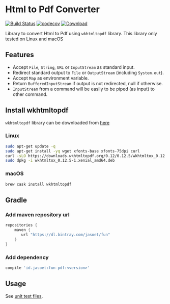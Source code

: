 # Html to Pdf Converter 

[![Build Status](https://travis-ci.org/jasoet/fun-pdf.svg?branch=master)](https://travis-ci.org/jasoet/fun-pdf)
[![codecov](https://codecov.io/gh/jasoet/fun-pdf/branch/master/graph/badge.svg)](https://codecov.io/gh/jasoet/fun-pdf)
[![Download](https://api.bintray.com/packages/jasoet/fun/fun-pdf/images/download.svg) ](https://bintray.com/jasoet/fun/fun-pdf/_latestVersion)

Library to convert Html to Pdf using `wkhtmltopdf` library. This library only tested on Linux and macOS

## Features
- Accept `File`, `String`, `URL` or `InputStream` as standard input.
- Redirect standard output to `File` or `OutputStream` (including `System.out`).
- Accept `Map` as environment variable.
- Return `BufferedInputStream` if output is not redirected, null if otherwise.
- `InputStream` from a command will be easily to be piped (as input) to other command. 

## Install wkhtmltopdf
`wkhtmltopdf` library can be downloaded from [here](https://wkhtmltopdf.org/downloads.html)

### Linux
```bash
sudo apt-get update -q
sudo apt-get install -yq wget xfonts-base xfonts-75dpi curl
curl -sLO https://downloads.wkhtmltopdf.org/0.12/0.12.5/wkhtmltox_0.12.5-1.xenial_amd64.deb
sudo dpkg -i wkhtmltox_0.12.5-1.xenial_amd64.deb
```

### macOS
```bash
brew cask install wkhtmltopdf
```

## Gradle

### Add maven repository url
```groovy
repositories {
    maven {
       url "https://dl.bintray.com/jasoet/fun"
    }
}
```

### Add dependency 
```groovy
compile 'id.jasoet:fun-pdf:<version>'
```

## Usage
See [unit test files](https://github.com/jasoet/fun-pdf/blob/master/src/test/kotlin/id/jasoet/funpdf/).
